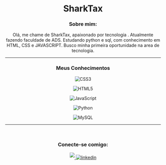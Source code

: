 <div align='center'>

# SharkTax

### Sobre mim:


Olá, me chame de SharkTax, apaixonado por tecnologia . Atualmente fazendo faculdade de ADS. Estudando python e sql, com conhecimento em HTML, CSS e JAVASCRIPT. Busco minha primeira oportunidade na area de tecnologia.

--- 

### Meus Conhecimentos

![CSS3](https://img.shields.io/badge/css3-%231572B6.svg?style=for-the-badge&logo=css3&logoColor=white)

![HTML5](https://img.shields.io/badge/html5-%23E34F26.svg?style=for-the-badge&logo=html5&logoColor=white)

![JavaScript](https://img.shields.io/badge/javascript-%23323330.svg?style=for-the-badge&logo=javascript&logoColor=%23F7DF1E)

![Python](https://img.shields.io/badge/python-3670A0?style=for-the-badge&logo=python&logoColor=ffdd54)

![MySQL](https://img.shields.io/badge/mysql-%2300f.svg?style=for-the-badge&logo=mysql&logoColor=white)

---

<div style='display: inline_block'><br>

### Conecte-se comigo:

<a href="victorm.pinheiro15@gmail.com" target="_blank">
<img src="https://img.shields.io/badge/gmail:  victorm.pinheiro15@gmail.com-%23EA4335.svg?style=for-the-badge&logo=gmail&logoColor=white" t=mail style="margin-bottom: 5px;" />
</a>


<a href="https://www.linkedin.com/in/victor-pinheiro-709823237/" target="_blank">
<img src="https://img.shields.io/badge/linkedin:  Victor Maciel Pinheiro-%2300acee.svg?color=405DE6&style=for-the-badge&logo=linkedin&logoColor=white" alt=linkedin style="margin-bottom: 5px;"/>
</a>